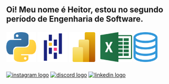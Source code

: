 <h2 align="left">Oi! Meu nome é Heitor, estou no segundo período de Engenharia de Software.</h2>

###

<div align="left">
  <img src="img/python_logo.png" height="80" alt="python logo"  />
  <img src="img/pandas_logo.png" height="80" alt="pandas logo"  />
  <img src="img/powerbi_logo.png" height="80" alt="power bi logo"  />
  <img src="img/excel_logo.png" height="80" alt="excel logo"  />
  <img src="img/sql_logo.png" height="80" alt="sql logo"  />
  
</div>

###

<div align="left">
  <a href="https://www.instagram.com/publio.heitor/">
  <img src="https://img.shields.io/static/v1?message=Instagram&logo=instagram&label=&color=E4405F&logoColor=white&labelColor=&style=for-the-badge" height="35" alt="instagram logo"  /></a>
  <a href="https://discord.com/channels/@heitor.publio">
  <img src="https://img.shields.io/static/v1?message=Discord&logo=discord&label=&color=7289DA&logoColor=white&labelColor=&style=for-the-badge" height="35" alt="discord logo"  /></a>
  <a href="https://www.linkedin.com/in/heitorp%C3%BAblio/">
  <img src="https://img.shields.io/static/v1?message=LinkedIn&logo=linkedin&label=&color=0077B5&logoColor=white&labelColor=&style=for-the-badge" height="35" alt="linkedin logo"  /></a>
</div>

###
